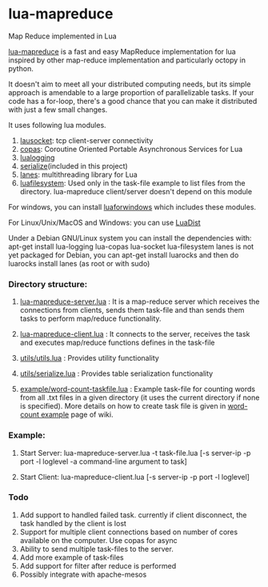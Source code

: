 lua-mapreduce
=============

Map Reduce implemented in Lua

[lua-mapreduce](https://github.com/rohitjoshi/lua-mapreduce) is a fast and easy MapReduce implementation for lua inspired by other map-reduce implementation and particularly octopy in python.

It doesn't aim to meet all your distributed computing needs, but its simple approach is amendable to a large proportion of parallelizable tasks. If your code has a for-loop, there's a good chance that you can make it distributed with just a few small changes. 

It uses following lua modules. 

1. [lausocket](http://w3.impa.br/~diego/software/luasocket/): tcp client-server connectivity
2. [copas](http://keplerproject.github.com/copas/): Coroutine Oriented Portable Asynchronous Services for Lua
3. [lualogging](www.keplerproject.org/lualogging)
4. [serialize](https://github.com/fab13n/metalua/blob/master/src/lib/serialize.lua)(included in this project)
5. [lanes](https://github.com/LuaLanes/lanes): multithreading library for Lua
6. [luafilesystem](http://keplerproject.github.com/luafilesystem/): Used only in the task-file example to list files from the directory. lua-mapreduce client/server doesn't depend on this module

For windows, you can install [luaforwindows](http://code.google.com/p/luaforwindows/) which includes these modules.

For Linux/Unix/MacOS and Windows: you can use [LuaDist](http://luadist.org/) 

Under a Debian GNU/Linux system you can install the dependencies with:
  apt-get install lua-logging lua-copas lua-socket lua-filesystem
  lanes is not yet packaged for Debian, you can apt-get install luarocks and then do
  luarocks install lanes (as root or with sudo)

### Directory structure:
1. [lua-mapreduce-server.lua](https://github.com/rohitjoshi/lua-mapreduce/blob/master/lua-mapreduce-server.lua) : It is a map-reduce server which receives the connections from clients, sends them task-file and than sends them tasks to perform map/reduce functionality.

2. [lua-mapreduce-client.lua](https://github.com/rohitjoshi/lua-mapreduce/blob/master/lua-mapreduce-client.lua) : It connects to the server, receives the task and executes map/reduce functions defines in the task-file

3. [utils/utils.lua](https://github.com/rohitjoshi/lua-mapreduce/blob/master/utils/utils.lua) : Provides utility functionality

4. [utils/serialize.lua](https://github.com/rohitjoshi/lua-mapreduce/blob/master/utils/serialize.lua) : Provides table serialization functionality 

5. [example/word-count-taskfile.lua](https://github.com/rohitjoshi/lua-mapreduce/blob/master/example/word-count-taskfile.lua) : Example task-file for counting words from all .txt files in a given directory (it uses the current directory if none is specified).
More details on how to create task file is given in [word-count example](https://github.com/rohitjoshi/lua-mapreduce/wiki/Example---word-count) page of wiki.

### Example:
1. Start Server:
lua-mapreduce-server.lua  -t task-file.lua [-s server-ip -p port  -l loglevel -a command-line argument to task]

2. Start Client:
lua-mapreduce-client.lua [-s server-ip -p port -l loglevel]

### Todo
1. Add support to handled failed task. currently if client disconnect, the task handled by the client is lost
2. Support for multiple client connections  based on number of cores available on the computer. Use copas for async
3. Ability to send multiple task-files to the server.
4. Add more example of task-files
5. Add support for filter after reduce is performed
6. Possibly integrate with apache-mesos
